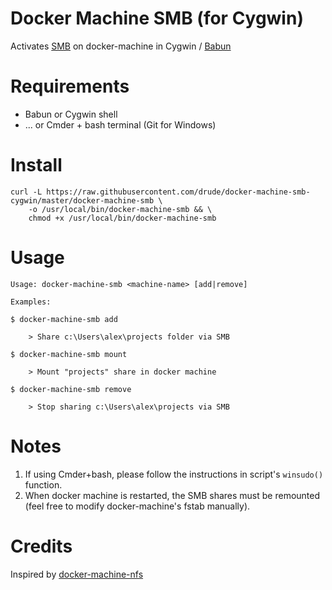 # Docker Machine SMB (for Cygwin)

Activates [SMB](https://en.wikipedia.org/wiki/Server_Message_Block) on docker-machine in Cygwin / [Babun](http://babun.github.io/)

# Requirements

* Babun or Cygwin shell
* ... or Cmder + bash terminal (Git for Windows)

# Install

```
curl -L https://raw.githubusercontent.com/drude/docker-machine-smb-cygwin/master/docker-machine-smb \
    -o /usr/local/bin/docker-machine-smb && \
    chmod +x /usr/local/bin/docker-machine-smb 
```

# Usage

```
Usage: docker-machine-smb <machine-name> [add|remove]

Examples:

$ docker-machine-smb add

    > Share c:\Users\alex\projects folder via SMB

$ docker-machine-smb mount

    > Mount "projects" share in docker machine

$ docker-machine-smb remove

    > Stop sharing c:\Users\alex\projects via SMB
```

# Notes

1. If using Cmder+bash, please follow the instructions in script's `winsudo()` function.
1. When docker machine is restarted, the SMB shares must be remounted (feel free to modify 
docker-machine's fstab manually).

# Credits

Inspired by [docker-machine-nfs](https://github.com/adlogix/docker-machine-nfs)
